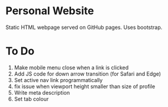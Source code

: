 # Personal Website

Static HTML webpage served on GitHub pages. Uses bootstrap.

# To Do
1. Make mobile menu close when a link is clicked
2. Add JS code for down arrow transition (for Safari and Edge)
3. Set active nav link programmatically
4. fix issue when viewport height smaller than size of profile
5. Write meta description
6. Set tab colour
